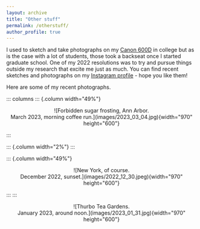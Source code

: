 ```yaml
---
layout: archive
title: "Other stuff"
permalink: /otherstuff/
author_profile: true
---
```



I used to sketch and take photographs on my [Canon 600D](https://www.canon.co.uk/for_home/product_finder/cameras/digital_slr/eos_600d/) in college but as is the case with a lot of students, those took a backseat once I started graduate school. One of my 2022 resolutions was to try and pursue things outside my research that excite me just as much. You can find recent sketches and photographs on my [Instagram profile](https://www.instagram.com/penguinhologram/) - hope you like them!

Here are some of my recent photographs.

::: columns
::: {.column width="49%"}
<center>
<p>![Forbidden sugar frosting, Ann Arbor.<br>March 2023, morning coffee run.](images/2023_03_04.jpg){width="970" height="600"}</p></center>
:::

::: {.column width="2%"}
:::

::: {.column width="49%"}
<center>
<p>![New York, of course.<br>December 2022, sunset.](images/2022_12_30.jpeg){width="970" height="600"}</p></center>

:::
:::

<center>
<p>![Thurbo Tea Gardens.<br>January 2023, around noon.](images/2023_01_31.jpg){width="970" height="600"}</p></center>


